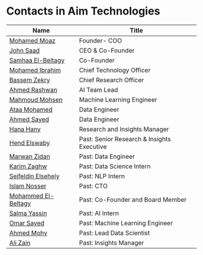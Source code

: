 # Contacts in Aim Technologies

| Name                                                         | Title                                      |
| ------------------------------------------------------------ | ------------------------------------------ |
| [Mohamed Moaz](https://www.linkedin.com/in/mohamed-moaz-79565823/) | Founder- COO                               |
| [John Saad](https://www.linkedin.com/in/john-saad-aimtech/)  | CEO & Co-Founder                           |
| [Samhaa El-Beltagy](https://www.linkedin.com/in/samhaa-el-beltagy-b410a530/) | Co-Founder                                 |
| [Mohamed Ibrahim](https://www.linkedin.com/in/mohamed-ibrahim-aaab3627/) | Chief Technology Officer                   |
| [Bassem Zekry](https://www.linkedin.com/in/bassem-zekry-548a79b/) | Chief Research Officer                     |
| [Ahmed Rashwan](https://www.linkedin.com/in/rashwan7/)       | AI Team Lead                               |
| [Mahmoud Mohsen](https://www.linkedin.com/in/mahmoud-mohsen-/) | Machine Learning Engineer                  |
| [Ataa Mohamed](https://www.linkedin.com/in/ataamohamed/)     | Data Engineer                              |
| [Ahmed Sayed](https://www.linkedin.com/in/ahmed-sayed-292133235/) | Data Engineer                              |
| [Hana Hany](https://www.linkedin.com/in/hana-hany-900897127/) | Research and Insights Manager              |
| [Hend Elswaby](https://www.linkedin.com/in/hend-elswaby-520955121/) | Past: Senior Research & Insights Executive |
| [Marwan Zidan](https://www.linkedin.com/in/marwan-zidan/)    | Past: Data Engineer                        |
| [Karim Zaghw](https://www.linkedin.com/in/karim-zaghw/)      | Past: Data Science Intern                  |
| [Seifeldin Elsehely](https://www.linkedin.com/in/selsehely/) | Past: NLP Intern                           |
| [Islam Nosser](https://www.linkedin.com/in/islam-nosser-6291ab6b/) | Past: CTO                                  |
| [Mohammed El-Beltagy](https://www.linkedin.com/in/mohammed-el-beltagy/) | Past: Co-Founder and Board Member          |
| [Salma Yassin](https://www.linkedin.com/in/salma-yassin-58012422a/) | Past: AI Intern                            |
| [Omar Sayed](https://www.linkedin.com/in/omarsayed7/)        | Past: Machine Learning Engineer            |
| [Ahmed Mohy](https://www.linkedin.com/in/ahmed-mohy-7aa1163a/) | Past: Lead Data Scientist                  |
| [Ali Zain](https://www.linkedin.com/in/ali-zain-1355b685/)   | Past: Insights Manager                     |


